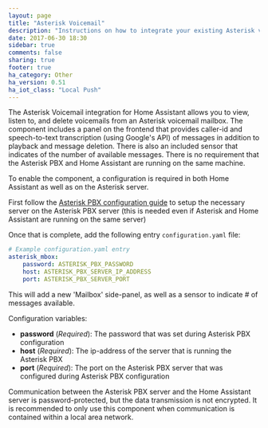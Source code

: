 ```yaml
---
layout: page
title: "Asterisk Voicemail"
description: "Instructions on how to integrate your existing Asterisk voicemail within Home Assistant."
date: 2017-06-30 18:30
sidebar: true
comments: false
sharing: true
footer: true
ha_category: Other
ha_version: 0.51
ha_iot_class: "Local Push"
---
```


The Asterisk Voicemail integration for Home Assistant allows you to view, listen to, and delete voicemails from an Asterisk voicemail mailbox.  The component includes a panel on the frontend that provides caller-id and speech-to-text transcription (using Google's API) of messages in addition to playback and message deletion. There is also an included sensor that indicates of the number of available messages. There is no requirement that the Asterisk PBX and Home Assistant are running on the same machine.

To enable the component, a configuration is required in both Home Assistant as well as on the Asterisk server.

First follow the [Asterisk PBX configuration guide](/docs/asterisk_mbox) to setup the necessary server on the Asterisk PBX server (this is needed even if Asterisk and Home Assistant are running on the same server)

Once that is complete, add the following entry `configuration.yaml` file:

```yaml
# Example configuration.yaml entry
asterisk_mbox:
    password: ASTERISK_PBX_PASSWORD
    host: ASTERISK_PBX_SERVER_IP_ADDRESS
    port: ASTERISK_PBX_SERVER_PORT
```

This will add a new 'Mailbox' side-panel, as well as a sensor to indicate # of messages available.

Configuration variables:

- **password** (*Required*): The password that was set during Asterisk PBX configuration
- **host** (*Required*): The ip-address of the server that is running the Asterisk PBX
- **port** (*Required*): The port on the Asterisk PBX server that was configured during Asterisk PBX configuration

<p class='note warning'>
Communication between the Asterisk PBX server and the Home Assistant server is password-protected, but the data transmission is not encrypted. It is recommended to only use this component when communication is contained within a local area network.
</p>

